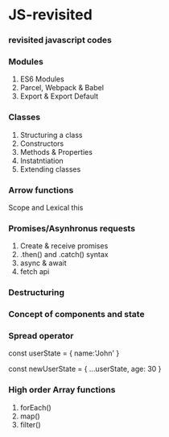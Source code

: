 # JS-revisited
### revisited javascript codes

### Modules
1. ES6 Modules
2. Parcel, Webpack & Babel
3. Export & Export Default

### Classes
1. Structuring a class
2. Constructors
3. Methods & Properties
4. Instatntiation
5. Extending classes

### Arrow functions
Scope and Lexical this

### Promises/Asynhronus requests
1. Create & receive promises
2. .then() and .catch() syntax
3. async & await
4. fetch api

### Destructuring

### Concept of components and state

### Spread operator
const userState = {
    name:'John'
}

const newUserState = {
    ...userState,
    age: 30
}

### High order Array functions
1. forEach()
2. map()
3. filter()